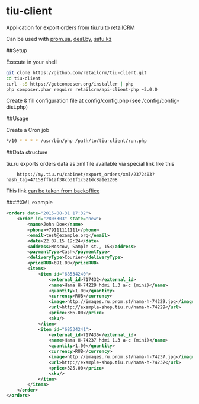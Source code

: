 # tiu-client

Application for export orders from [tiu.ru](http://tiu.ru) to [retailCRM](http://retailcrm.pro)

Can be used with [prom.ua](http://prom.ua), [deal.by](http://deal.by), [satu.kz](http://satu.kz)

##Setup

Execute in your shell

```sh
git clone https://github.com/retailcrm/tiu-client.git
cd tiu-client
curl -sS https://getcomposer.org/installer | php
php composer.phar require retailcrm/api-client-php ~3.0.0
```

Create & fill configuration file at config/config.php (see /config/config-dist.php)

##Usage

Create a Cron job

```sh
*/10 * * * * /usr/bin/php /path/to/tiu-client/run.php
```

##Data structure

tiu.ru exports orders data as xml file available via special link like this

```
    https://my.tiu.ru/cabinet/export_orders/xml/2372403?hash_tag=47158ffb1af38cb31f1c521dc8a1e1208
```

This link [can be taken from backoffice](https://my.tiu.ru/cabinet/order/export_orders)

####XML example

```xml
<orders date="2015-08-31 17:32">
    <order id="2803303" state="new">
        <name>John Doe</name>
        <phone>+79111111111</phone>
        <email>test@example.org</email>
        <date>22.07.15 19:24</date>
        <address>Moscow, Sample st., 15</address>
        <paymentType>Cash</paymentType>
        <deliveryType>Courier</deliveryType>
        <priceRUB>691.00</priceRUB>
        <items>
            <item id="68534240">
                <external_id>717432</external_id>
                <name>Hama H-74229 hdmi 1.3 a-c (mini)</name>
                <quantity>1.00</quantity>
                <currency>RUB</currency>
                <image>http://images.ru.prom.st/hama-h-74229.jpg</image>
                <url>http://example-shop.tiu.ru/hama-h-74229</url>
                <price>366.00</price>
                <sku/>
            </item>
            <item id="68534241">
                <external_id>717436</external_id>
                <name>Hama H-74237 hdmi 1.3 a-c (mini)</name>
                <quantity>1.00</quantity>
                <currency>RUB</currency>
                <image>http://images.ru.prom.st/hama-h-74237.jpg</image>
                <url>http://example-shop.tiu.ru/hama-h-74237</url>
                <price>325.00</price>
                <sku/>
            </item>
        </items>
    </order>
</orders>
```
